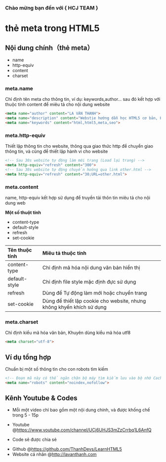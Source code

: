 ### Chào mừng bạn đến với { HCJ TEAM }

thẻ meta trong HTML5 
====================

## Nội dung chính（thẻ meta）

* name
* http-equiv
* content
* charset

### meta.name

Chỉ định tên meta cho thông tin, ví dụ: keywords,author... sau đó kết hợp với thuộc tính content để miêu tả cho nội dung website

~~~html
<meta name="author" content="LA VĂN THANH">
<meta name="description" content="Webstie hướng dẫn học HTML5 cơ bản, Hướng dẫn sử dụng thẻ meta trong HTML5">
<meta name="keywords" content="html,html5,meta,seo">
~~~


### meta.http-equiv

Thiết lập thông tin cho website, thông qua giao thức http để chuyển giao thông tin, và cũng để thiết lập hành vi cho website

~~~html
<!-- Sau 30s website tự động làm mới trang (Load lại trang) -->
<meta http-equiv="refresh" content="300">
<!-- Sau 30s website tự động chuyển hướng qua link other.html -->
<meta http-equiv="refresh" content="30;URL=other.html">
~~~

### meta.content

name, http-equiv kết hợp sử dụng để truyền tải thôn tin miêu tả cho nội dung web

**Một số thuột tính**

* content-type
* default-style
* refresh
* set-cookie

|  Tên thuộc tính | Miêu tả thuộc tính                                                    |
|:----------------|:----------------------------------------------------------------------|
| content-type    | Chỉ định mã hóa nội dung văn bản hiển thị                             |
| default-style   | Chỉ định file style mặc định đực sử dụng                              |
| refresh         | Dùng để Tự động làm mới hoặc chuyển trang                             |
| set-cookie      | Dùng để thiết lập cookie cho website, nhưng không khyến khích sử dụng |

### meta.charset

Chỉ định kiểu mã hóa văn bản, Khuyên dùng kiểu mã hóa utf8 

~~~html
<meta charset="utf-8">
~~~

## Ví dụ tổng hợp

Chuẩn bị một số thông tin cho con robots tìm kiếm 

~~~html
<!-- Đoạn mã này có thể ngăn chặn bộ máy tìm kiếm lưu vào bộ nhớ Cache, và thoe dõi trang web của chúng ta -->
<meta name="robots" content="noindex,nofollow">
~~~

## Kênh Youtube & Codes

* Mỗi một video chỉ bao gồm một nội dung chính, và được khống chế trong 5 - 15p 
 - Youtube 
	@https://www.youtube.com/channel/UCj6UHJS3mZzCrrbq1L6AnfQ
* Code sẽ được chia sẻ
 - Github
	@https://github.com/ThanhDevs/LearnHTML5
 - Website cá nhân
	@http://lavanthanh.com